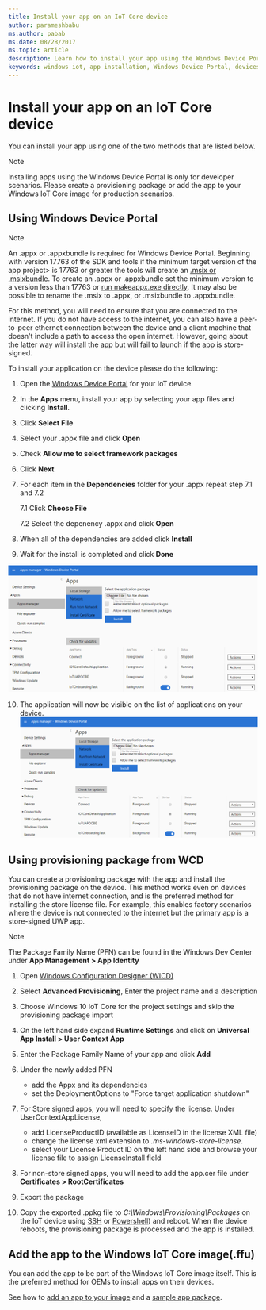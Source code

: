 ```yaml
---
title: Install your app on an IoT Core device
author: parameshbabu
ms.author: pabab
ms.date: 08/28/2017
ms.topic: article
description: Learn how to install your app using the Windows Device Portal or as part of the IoT core image.
keywords: windows iot, app installation, Windows Device Portal, devices
---
```


# Install your app on an IoT Core device
You can install your app using one of the two methods that are listed below.

> [!NOTE]
> Installing apps using the Windows Device Portal is only for developer scenarios.
> Please create a provisioning package or add the app to your Windows IoT Core image for production scenarios.

## Using Windows Device Portal

> [!NOTE]
> An .appx or .appxbundle is required for Windows Device Portal. Beginning with version 17763 of the SDK and tools if the minimum target version of the app project> is 17763 or greater the tools will create an [.msix or .msixbundle](https://developercommunity.visualstudio.com/content/problem/391934/makeappx-now-creates-msix-files-instead-of-appx.html).
> To create an .appx or .appxbundle set the minimum version to a version less than 17763 or
> [run makeappx.exe directly](https://docs.microsoft.com/en-us/windows/desktop/appxpkg/make-appx-package--makeappx-exe-#command-line-syntax). It may also be possible to rename the .msix to .appx, or .msixbundle to .appxbundle.

For this method, you will need to ensure that you are connected to the internet. If you do not have access to the internet, you can also have a peer-to-peer ethernet connection between the device and a client machine that doesn't include a path to access the open internet. However, going about the latter way will install the app but will fail to launch if the app is store-signed.

To install your application on the device please do the following:

1. Open the [Windows Device Portal](https://docs.microsoft.com/windows/iot-core/manage-your-device/deviceportal) for your IoT device.

2. In the **Apps** menu, install your app by selecting your app files and clicking **Install**.

3. Click **Select File**

4. Select your .appx file and click **Open**

5. Check **Allow me to select framework packages**

6. Click **Next**

7. For each item in the **Dependencies** folder for your .appx repeat step 7.1 and 7.2

    7.1 Click **Choose File**

    7.2 Select the depenency .appx and click **Open**

8. When all of the dependencies are added click **Install**

9. Wait for the install is completed and click **Done**

 ![Install App](../media/AppInstaller/install-app.gif)

10. The application will now be visible on the list of applications on your device.
 ![Install App](../media/AppInstaller/install-app.gif)


## Using provisioning package from WCD
You can create a provisioning package with the app and install the provisioning package on the device. This method works even on devices that do not have internet connection, and is the preferred method for installing the store license file. For example, this enables factory scenarios where the device is not connected to the internet but the primary app is a store-signed UWP app.

> [!NOTE]
> The Package Family Name (PFN) can be found in the Windows Dev Center under **App Management > App Identity**

1. Open [Windows Configuration Designer (WICD)](https://docs.microsoft.com/windows/configuration/provisioning-packages/provisioning-install-icd)

2. Select **Advanced Provisioning**, Enter the project name and a description

3. Choose Windows 10 IoT Core for the project settings and skip the provisioning package import

4. On the left hand side expand **Runtime Settings** and click on **Universal App Install > User Context App**

5. Enter the Package Family Name of your app and click **Add**

6. Under the newly added PFN
    - add the Appx and its dependencies
    - set the DeploymentOptions to "Force target application shutdown"

7. For Store signed apps, you will need to specify the license. Under UserContextAppLicense,
    - add LicenseProductID (available as LicenseID in the license XML file)
    - change the license xml extension to *.ms-windows-store-license*.
    - select your License Product ID on the left hand side and browse your license file to assign LicenseInstall field

8. For non-store signed apps, you will need to add the app.cer file under **Certificates > RootCertificates** 

9. Export the package

10. Copy the exported .ppkg file to _C:\Windows\Provisioning\Packages_ on the IoT device using [SSH](../connect-your-device/SSH.md) or [Powershell](../connect-your-device/powershell.md)) and reboot. When the device reboots, the provisioning package is processed and the app is installed.


## Add the app to the Windows IoT Core image(.ffu)
You can add the app to be part of the Windows IoT Core image itself.
This is the preferred method for OEMs to install apps on their devices.

See how to [add an app to your image](https://docs.microsoft.com/windows-hardware/manufacture/iot/deploy-your-app-with-a-standard-board) and a [sample app package](https://github.com/ms-iot/iot-adk-addonkit/tree/master/Workspace/Source-arm/Packages/Appx.IoTCoreDefaultApp).
